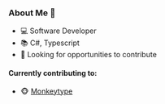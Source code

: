 ### About Me 💬
- 💻 Software Developer
- 📚 C#, Typescript
- 👀 Looking for opportunities to contribute


#### Currently contributing to:
  - 🐵 [Monkeytype](https://github.com/monkeytypegame/monkeytype)

<!--
**meyerhenning/meyerhenning** is a ✨ _special_ ✨ repository because its `README.md` (this file) appears on your GitHub profile.

Here are some ideas to get you started:

- 🔭 I’m currently working on ...
- 🌱 I’m currently learning ...
- 👯 I’m looking to collaborate on ...
- 🤔 I’m looking for help with ...
- 💬 Ask me about ...
- 📫 How to reach me: ...
- 😄 Pronouns: ...
- ⚡ Fun fact: ...
-->
